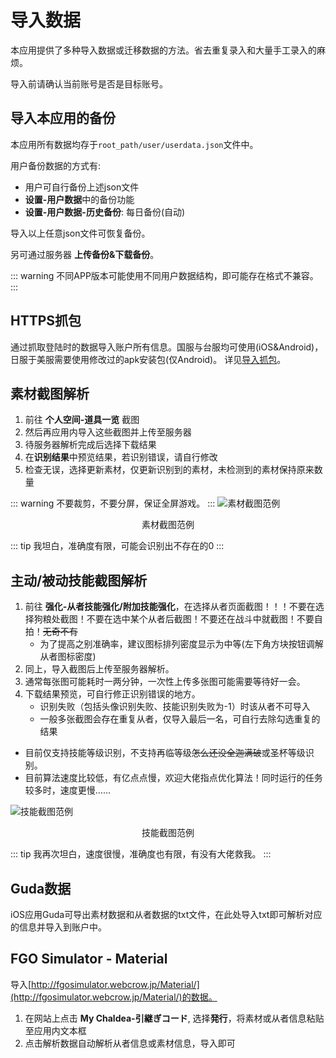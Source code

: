 # 导入数据

本应用提供了多种导入数据或迁移数据的方法。省去重复录入和大量手工录入的麻烦。

导入前请确认当前账号是否是目标账号。

## 导入本应用的备份
本应用所有数据均存于`root_path/user/userdata.json`文件中。

用户备份数据的方式有:
- 用户可自行备份上述json文件
- **设置-用户数据**中的备份功能
- **设置-用户数据-历史备份**: 每日备份(自动)

导入以上任意json文件可恢复备份。

另可通过服务器 **上传备份&下载备份**。

::: warning
不同APP版本可能使用不同用户数据结构，即可能存在格式不兼容。
:::

## HTTPS抓包
通过抓取登陆时的数据导入账户所有信息。国服与台服均可使用(iOS&Android)，日服于美服需要使用修改过的apk安装包(仅Android)。
详见[导入抓包](./import_https/README.md)。


## 素材截图解析
1. 前往 **个人空间-道具一览** 截图
2. 然后再应用内导入这些截图并上传至服务器
3. 待服务器解析完成后选择下载结果
4. 在**识别结果**中预览结果，若识别错误，请自行修改
5. 检查无误，选择更新素材，仅更新识别到的素材，未检测到的素材保持原来数量

::: warning
不要裁剪，不要分屏，保证全屏游戏。
:::
![素材截图范例](/images/item_recognition_example.webp)
<figcaption style="text-align:center">素材截图范例</figcaption>

::: tip
我坦白，准确度有限，可能会识别出不存在的0
:::

## 主动/被动技能截图解析
1. 前往 **强化-从者技能强化/附加技能强化**，在选择从者页面截图！！！不要在选择狗粮处截图！不要在选中某个从者后截图！不要还在战斗中就截图！不要自拍！~~无奇不有~~
   - 为了提高之别准确率，建议图标排列密度显示为中等(左下角方块按钮调解从者图标密度)
2. 同上，导入截图后上传至服务器解析。
3. 通常每张图可能耗时一两分钟，一次性上传多张图可能需要等待好一会。
4. 下载结果预览，可自行修正识别错误的地方。
   - 识别失败（包括头像识别失败、技能识别失败为-1）时该从者不可导入
   - 一般多张截图会存在重复从者，仅导入最后一名，可自行去除勾选重复的结果

- 目前仅支持技能等级识别，不支持再临等级~~怎么还没全迦满破~~或圣杯等级识别。
- 目前算法速度比较低，有亿点点慢，欢迎大佬指点优化算法！同时运行的任务较多时，速度更慢……

![技能截图范例](/images/skill_recognition_example.webp)

<figcaption style="text-align:center">技能截图范例</figcaption>

::: tip
我再次坦白，速度很慢，准确度也有限，有没有大佬救我。
:::

## Guda数据
iOS应用Guda可导出素材数据和从者数据的txt文件，在此处导入txt即可解析对应的信息并导入到账户中。

## FGO Simulator - Material
导入[http://fgosimulator.webcrow.jp/Material/](http://fgosimulator.webcrow.jp/Material/)的数据。

1. 在网站上点击 **My Chaldea-引継ぎコード**, 选择**発行**，将素材或从者信息粘贴至应用内文本框
2. 点击解析数据自动解析从者信息或素材信息，导入即可

